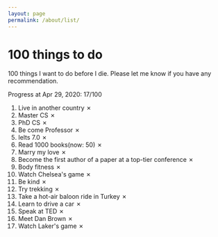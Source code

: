 ```yaml
---
layout: page
permalink: /about/list/
---
```


# 100 things to do 

100 things I want to do before I die. Please let me know if you have any recommendation. 

Progress at Apr 29, 2020: 17/100

1. Live in another country ✗ 
2. Master CS ✗ 
3. PhD CS ✗ 
4. Be come Professor ✗ 
5. Ielts 7.0 ✗ 
6. Read 1000 books(now: 50) ✗ 
7. Marry my love ✗ 
8. Become the first author of a paper at a top-tier conference ✗ 
9. Body fitness ✗
10. Watch Chelsea's game ✗
11. Be kind ✗
12. Try trekking ✗
13. Take a hot-air baloon ride in Turkey ✗
14. Learn to drive a car ✗
15. Speak at TED ✗
16. Meet Dan Brown ✗
17. Watch Laker's game ✗

